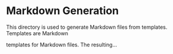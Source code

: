 # Markdown Generation

This directory is used to generate Markdown files from templates. Templates are Markdown

templates for Markdown files. The resulting...